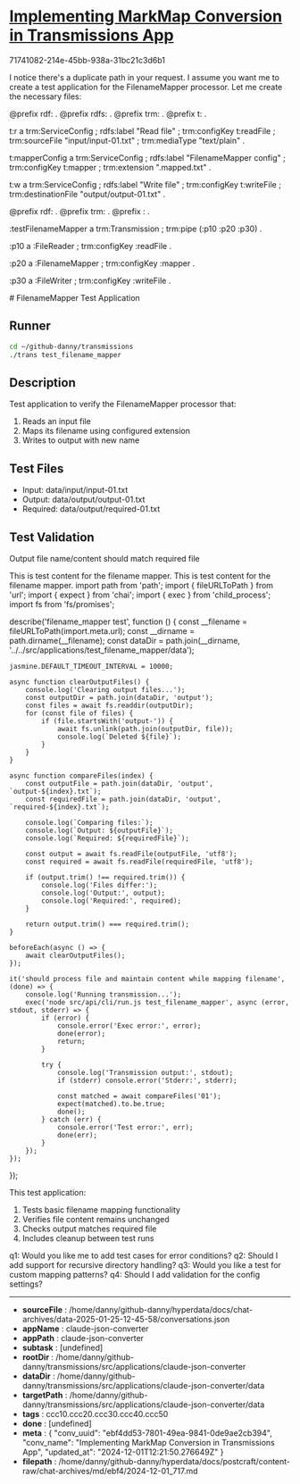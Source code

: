 # [Implementing MarkMap Conversion in Transmissions App](https://claude.ai/chat/ebf4dd53-7801-49ea-9841-0de9ae2cb394)

71741082-214e-45bb-938a-31bc21c3d6b1

 I notice there's a duplicate path in your request. I assume you want me to create a test application for the FilenameMapper processor. Let me create the necessary files:

<antArtifact identifier="filename-mapper-config" type="application/vnd.ant.code" language="turtle" title="config.ttl">
@prefix rdf: <http://www.w3.org/1999/02/22-rdf-syntax-ns#> .
@prefix rdfs: <http://www.w3.org/2000/01/rdf-schema#> .
@prefix trm: <http://purl.org/stuff/transmission/> .
@prefix t: <http://hyperdata.it/transmissions/> . 

t:r a trm:ServiceConfig ;
    rdfs:label "Read file" ;
    trm:configKey t:readFile ;
    trm:sourceFile "input/input-01.txt" ;
    trm:mediaType "text/plain" .

t:mapperConfig a trm:ServiceConfig ;
    rdfs:label "FilenameMapper config" ;
    trm:configKey t:mapper ;
    trm:extension ".mapped.txt" .

t:w a trm:ServiceConfig ;
    rdfs:label "Write file" ;
    trm:configKey t:writeFile ;
    trm:destinationFile "output/output-01.txt"  .
</antArtifact>

<antArtifact identifier="filename-mapper-transmission" type="application/vnd.ant.code" language="turtle" title="transmissions.ttl">
@prefix rdf: <http://www.w3.org/1999/02/22-rdf-syntax-ns#> .
@prefix trm: <http://purl.org/stuff/transmission/> .
@prefix : <http://hyperdata.it/transmissions/> .

:testFilenameMapper a trm:Transmission ;
    trm:pipe (:p10 :p20 :p30) .

:p10 a :FileReader ;
    trm:configKey :readFile .

:p20 a :FilenameMapper ;
    trm:configKey :mapper .

:p30 a :FileWriter ;
    trm:configKey :writeFile .
</antArtifact>

<antArtifact identifier="filename-mapper-about" type="application/vnd.ant.code" language="markdown" title="about.md">
# FilenameMapper Test Application

## Runner
```sh
cd ~/github-danny/transmissions
./trans test_filename_mapper
```

## Description
Test application to verify the FilenameMapper processor that:
1. Reads an input file
2. Maps its filename using configured extension
3. Writes to output with new name

## Test Files
- Input: data/input/input-01.txt
- Output: data/output/output-01.txt  
- Required: data/output/required-01.txt

## Test Validation
Output file name/content should match required file
</antArtifact>

<antArtifact identifier="filename-mapper-input" type="text/plain" title="data/input/input-01.txt">
This is test content for the filename mapper.
</antArtifact>

<antArtifact identifier="filename-mapper-required" type="text/plain" title="data/output/required-01.txt">
This is test content for the filename mapper.
</antArtifact>

<antArtifact identifier="filename-mapper-test" type="application/vnd.ant.code" language="javascript" title="tests/integration/filename_mapper.spec.js">
import path from 'path';
import { fileURLToPath } from 'url';
import { expect } from 'chai';
import { exec } from 'child_process';
import fs from 'fs/promises';

describe('filename_mapper test', function () {
    const __filename = fileURLToPath(import.meta.url);
    const __dirname = path.dirname(__filename);
    const dataDir = path.join(__dirname, '../../src/applications/test_filename_mapper/data');

    jasmine.DEFAULT_TIMEOUT_INTERVAL = 10000;

    async function clearOutputFiles() {
        console.log('Clearing output files...');
        const outputDir = path.join(dataDir, 'output');
        const files = await fs.readdir(outputDir);
        for (const file of files) {
            if (file.startsWith('output-')) {
                await fs.unlink(path.join(outputDir, file));
                console.log(`Deleted ${file}`);
            }
        }
    }

    async function compareFiles(index) {
        const outputFile = path.join(dataDir, 'output', `output-${index}.txt`);
        const requiredFile = path.join(dataDir, 'output', `required-${index}.txt`);

        console.log(`Comparing files:`);
        console.log(`Output: ${outputFile}`);
        console.log(`Required: ${requiredFile}`);

        const output = await fs.readFile(outputFile, 'utf8');
        const required = await fs.readFile(requiredFile, 'utf8');

        if (output.trim() !== required.trim()) {
            console.log('Files differ:');
            console.log('Output:', output);
            console.log('Required:', required);
        }

        return output.trim() === required.trim();
    }

    beforeEach(async () => {
        await clearOutputFiles();
    });

    it('should process file and maintain content while mapping filename', (done) => {
        console.log('Running transmission...');
        exec('node src/api/cli/run.js test_filename_mapper', async (error, stdout, stderr) => {
            if (error) {
                console.error('Exec error:', error);
                done(error);
                return;
            }

            try {
                console.log('Transmission output:', stdout);
                if (stderr) console.error('Stderr:', stderr);

                const matched = await compareFiles('01');
                expect(matched).to.be.true;
                done();
            } catch (err) {
                console.error('Test error:', err);
                done(err);
            }
        });
    });
});
</antArtifact>

This test application:
1. Tests basic filename mapping functionality
2. Verifies file content remains unchanged
3. Checks output matches required file
4. Includes cleanup between test runs

q1: Would you like me to add test cases for error conditions?
q2: Should I add support for recursive directory handling?
q3: Would you like a test for custom mapping patterns?
q4: Should I add validation for the config settings?

---

* **sourceFile** : /home/danny/github-danny/hyperdata/docs/chat-archives/data-2025-01-25-12-45-58/conversations.json
* **appName** : claude-json-converter
* **appPath** : claude-json-converter
* **subtask** : [undefined]
* **rootDir** : /home/danny/github-danny/transmissions/src/applications/claude-json-converter
* **dataDir** : /home/danny/github-danny/transmissions/src/applications/claude-json-converter/data
* **targetPath** : /home/danny/github-danny/transmissions/src/applications/claude-json-converter/data
* **tags** : ccc10.ccc20.ccc30.ccc40.ccc50
* **done** : [undefined]
* **meta** : {
  "conv_uuid": "ebf4dd53-7801-49ea-9841-0de9ae2cb394",
  "conv_name": "Implementing MarkMap Conversion in Transmissions App",
  "updated_at": "2024-12-01T12:21:50.276649Z"
}
* **filepath** : /home/danny/github-danny/hyperdata/docs/postcraft/content-raw/chat-archives/md/ebf4/2024-12-01_717.md